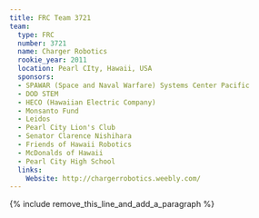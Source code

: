```yaml
---
title: FRC Team 3721
team:
  type: FRC
  number: 3721
  name: Charger Robotics
  rookie_year: 2011
  location: Pearl CIty, Hawaii, USA
  sponsors:
  - SPAWAR (Space and Naval Warfare) Systems Center Pacific
  - DOD STEM
  - HECO (Hawaiian Electric Company)
  - Monsanto Fund
  - Leidos
  - Pearl City Lion's Club
  - Senator Clarence Nishihara
  - Friends of Hawaii Robotics
  - McDonalds of Hawaii
  - Pearl City High School
  links:
    Website: http://chargerrobotics.weebly.com/
---
```


{% include remove_this_line_and_add_a_paragraph %}